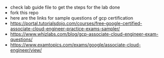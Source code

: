 - check lab guide file to get the steps for the lab done 
- fork this repo
- here are the links for sample questions of gcp certification
- https://portal.tutorialsdojo.com/courses/free-google-certified-associate-cloud-engineer-practice-exams-sampler/
- https://www.whizlabs.com/blog/gcp-associate-cloud-engineer-exam-questions/
- https://www.examtopics.com/exams/google/associate-cloud-engineer/view/
